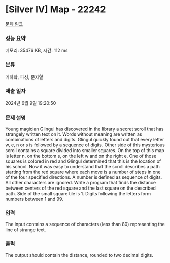 # [Silver IV] Map - 22242 

[문제 링크](https://www.acmicpc.net/problem/22242) 

### 성능 요약

메모리: 35476 KB, 시간: 112 ms

### 분류

기하학, 파싱, 문자열

### 제출 일자

2024년 6월 9일 19:20:50

### 문제 설명

<p>Young magician Glingul has discovered in the library a secret scroll that has strangely written text on it. Words without meaning are written as combinations of letters and digits. Glingul quickly found out that every letter w, e, n or s is followed by a sequence of digits. Other side of this mysterious scroll contains a square divided into smaller squares. On the top of this map is letter n, on the bottom s, on the left w and on the right e. One of those squares is colored in red and Glingul determined that this is the location of his school. Now it was easy to understand that the scroll describes a path starting from the red square where each move is a number of steps in one of the four specified directions. A number is defined as sequence of digits. All other characters are ignored. Write a program that finds the distance between centers of the red square and the last square on the described path. Side of the small square tile is 1. Digits following the letters form numbers between 1 and 99.</p>

### 입력 

 <p>The input contains a sequence of characters (less than 80) representing the line of strange text.</p>

### 출력 

 <p>The output should contain the distance, rounded to two decimal digits.</p>

